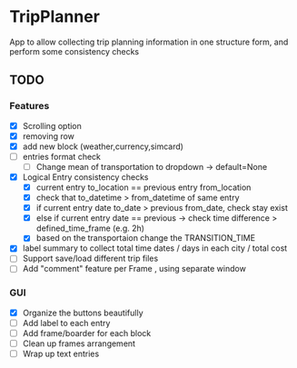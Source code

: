 # TripPlanner
App to allow collecting trip planning information in one structure form, and perform some consistency checks

## TODO
 
### Features
- [x] Scrolling option
- [x] removing row
- [x] add new block (weather,currency,simcard)
- [ ] entries format check
    - [ ] Change mean of transportation to dropdown -> default=None

- [x] Logical Entry consistency checks
    - [x] current entry to_location == previous entry from_location
    - [x] check that  to_datetime > from_datetime of same entry
    - [x] if current entry date to_date > previous from_date, check stay exist
    - [x] else if current entry date == previous -> check time difference > defined_time_frame (e.g. 2h)
    - [x] based on the transportaion change the TRANSITION_TIME

- [x] label summary to collect total time dates / days in each city / total cost
- [ ] Support save/load different trip files
- [ ] Add "comment" feature per Frame , using separate window

### GUI
- [x] Organize the buttons beautifully
- [ ] Add label to each entry
- [ ] Add frame/boarder for each block
- [ ] Clean up frames arrangement
- [ ] Wrap up text entries
